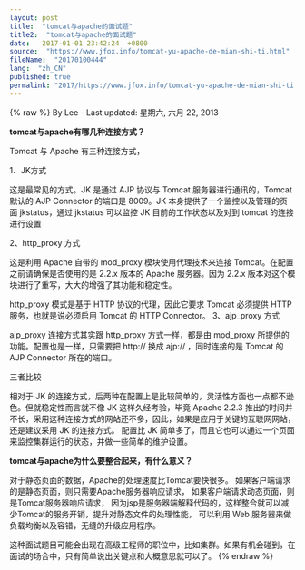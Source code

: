 ```yaml
---
layout: post
title:  "tomcat与apache的面试题"
title2:  "tomcat与apache的面试题"
date:   2017-01-01 23:42:24  +0800
source:  "https://www.jfox.info/tomcat-yu-apache-de-mian-shi-ti.html"
fileName:  "20170100444"
lang:  "zh_CN"
published: true
permalink: "2017/https://www.jfox.info/tomcat-yu-apache-de-mian-shi-ti.html"
---
```

{% raw %}
By Lee - Last updated: 星期六, 六月 22, 2013

**tomcat与apache有哪几种连接方式？**

Tomcat 与 Apache 有三种连接方式，

1、JK方式

这是最常见的方式。JK 是通过 AJP 协议与 Tomcat 服务器进行通讯的，Tomcat 默认的 AJP Connector 的端口是 8009。JK 本身提供了一个监控以及管理的页面 jkstatus，通过 jkstatus 可以监控 JK 目前的工作状态以及对到 tomcat 的连接进行设置

2、http_proxy 方式

这是利用 Apache 自带的 mod_proxy 模块使用代理技术来连接 Tomcat。在配置之前请确保是否使用的是 2.2.x 版本的 Apache 服务器。因为 2.2.x 版本对这个模块进行了重写，大大的增强了其功能和稳定性。

http_proxy 模式是基于 HTTP 协议的代理，因此它要求 Tomcat 必须提供 HTTP 服务，也就是说必须启用 Tomcat 的 HTTP Connector。
3、ajp_proxy 方式

ajp_proxy 连接方式其实跟 http_proxy 方式一样，都是由 mod_proxy 所提供的功能。配置也是一样，只需要把 http:// 换成 ajp:// ，同时连接的是 Tomcat 的 AJP Connector 所在的端口。

三者比较

相对于 JK 的连接方式，后两种在配置上是比较简单的，灵活性方面也一点都不逊色。但就稳定性而言就不像 JK 这样久经考验，毕竟 Apache 2.2.3 推出的时间并不长，采用这种连接方式的网站还不多，因此，如果是应用于关键的互联网网站，还是建议采用 JK 的连接方式。
配置比 JK 简单多了，而且它也可以通过一个页面来监控集群运行的状态，并做一些简单的维护设置。

**tomcat与apache为什么要整合起来，有什么意义？**

对于静态页面的数据，Apache的处理速度比Tomcat要快很多。
如果客户端请求的是静态页面，则只需要Apache服务器响应请求，
如果客户端请求动态页面，则是Tomcat服务器响应请求，
因为jsp是服务器端解释代码的，这样整合就可以减少Tomcat的服务开销，提升对静态文件的处理性能，
可以利用 Web 服务器来做负载均衡以及容错，无缝的升级应用程序。

这种面试题目可能会出现在高级工程师的职位中，比如集群。如果有机会碰到，在面试的场合中，只有简单说出关键点和大概意思就可以了。
{% endraw %}
